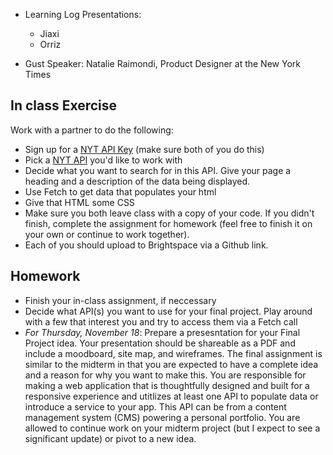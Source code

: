 * Learning Log Presentations:
  * Jiaxi
  * Orriz

* Gust Speaker: Natalie Raimondi, Product Designer at the New York Times

## In class Exercise

Work with a partner to do the following:

  * Sign up for a [NYT API Key](https://developer.nytimes.com/get-started) (make sure both of you do this)
  * Pick a [NYT API](https://developer.nytimes.com/apis) you'd like to work with
  * Decide what you want to search for in this API. Give your page a heading and a description of the data being displayed.
  * Use Fetch to get data that populates your html
  * Give that HTML some CSS
  * Make sure you both leave class with a copy of your code. If you didn't finish, complete the assignment for homework (feel free to finish it on your own or continue to work together).
  * Each of you should upload to Brightspace via a Github link.

## Homework

  * Finish your in-class assignment, if neccessary
  * Decide what API(s) you want to use for your final project. Play around with a few that interest you and try to access them via a Fetch call
  * *For Thursday, November 18*: Prepare a presesntation for your Final Project idea. Your presentation should be shareable as a PDF and include a moodboard, site map, and wireframes. The final assignment is similar to the midterm in that you are expected to have a complete idea and a reason for why you want to make this. You are responsible for making a web application that is thoughtfully designed and built for a responsive experience and utitlizes at least one API to populate data or introduce a service to your app. This API can be from a content management system (CMS) powering a personal portfolio. You are allowed to continue work on your midterm project (but I expect to see a significant update) or pivot to a new idea. 
